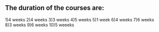 ## The duration of the courses are:
 1)4 weeks 
 2)4 weeks
3)3 weeks
4)5 weeks
5)1 week
6)4 weeks
7)6 weeks
8)3 weeks
9)6 weeks
10)5 weeeks
